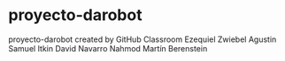# proyecto-darobot
proyecto-darobot created by GitHub Classroom
Ezequiel Zwiebel 
Agustin Samuel Itkin
David Navarro Nahmod
Martín Berenstein
